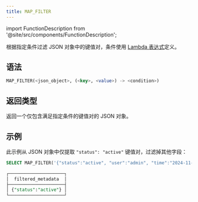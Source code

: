 ```yaml
---
title: MAP_FILTER
---
```

import FunctionDescription from '@site/src/components/FunctionDescription';

<FunctionDescription description="引入或更新版本：v1.2.762"/>

根据指定条件过滤 JSON 对象中的键值对，条件使用 [Lambda 表达式](../../../30-stored-procedure-scripting/index.md#lambda-表达式)定义。

## 语法

```sql
MAP_FILTER(<json_object>, (<key>, <value>) -> <condition>)
```

## 返回类型

返回一个仅包含满足指定条件的键值对的 JSON 对象。

## 示例

此示例从 JSON 对象中仅提取 `"status": "active"` 键值对，过滤掉其他字段：

```sql
SELECT MAP_FILTER('{"status":"active", "user":"admin", "time":"2024-11-01"}'::VARIANT, (k, v) -> k = 'status') AS filtered_metadata;

┌─────────────────────┐
│  filtered_metadata  │
├─────────────────────┤
│ {"status":"active"} │
└─────────────────────┘
```
